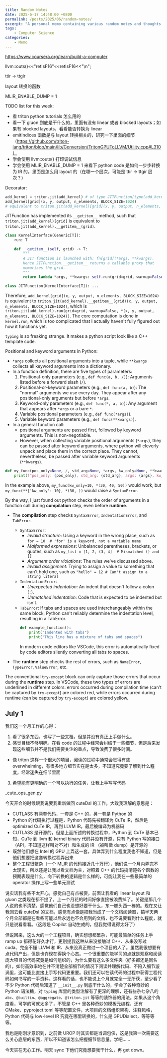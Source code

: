 ```yaml
---
title: Random Notes
date: 2025-6-17 14:48:00 +0800
permalink: /posts/2025/06/random-notes/
excerpt: "A personal memo containing various random notes and thoughts."
tags: 
    - Computer Science
categories: 
    - Memo
---
```


https://www.coursera.org/learn/build-a-computer

llvm::outs()<<"retIsF16"<<retIsF16<<"\n";

ttir -> ttgir

layout 转换的函数

MLIR_ENABLE_DUMP = 1

TODO list for this week:
- 看 triton python tutorials 怎么用的
- 看一下 gluon 到底是干什么的，里面有没有 linear 或者 blocked layouts；如果有 blocked layouts，看看能否转换为 linear
- emitIndices 函数是与 layout 转换相关的，研究一下里面的细节（https://github.com/triton-lang/triton/blob/main/lib/Conversion/TritonGPUToLLVM/Utility.cpp#L310）
- 学会使用 llvm::outs() 打印调试信息
- 学会使用 MLIR_ENABLE_DUMP = 1 来看下 python code 是如何一步步转换为 IR 的，里面是怎么用 layout 的（在哪一个层次，可能是 ttir -> ttgir 层次？）

Decorator: 

```python
add_kernel = triton.jit(add_kernel) # of type JITFunction[type(add_kernel)]
add_kernel[grid](x, y, output, n_elements, BLOCK_SIZE=1024)
# equivalent to triton.jit(add_kernel)[grid](x, y, output, n_elements, BLOCK_SIZE=1024)
```

JITFunction has implemented its `__getitem__` method, such that `triton.jit(add_kernel)[grid]` is equivalent to `triton.jit(add_kernel).__getitem__(grid)`.

```python
class KernelInterface(Generic[T]):
    run: T

    def __getitem__(self, grid) -> T:
        """
        A JIT function is launched with: fn[grid](*args, **kwargs).
        Hence JITFunction.__getitem__ returns a callable proxy that
        memorizes the grid.
        """
        return lambda *args, **kwargs: self.run(grid=grid, warmup=False, *args, **kwargs)

class JITFunction(KernelInterface[T]): ...
```

Therefore, `add_kernel[grid](x, y, output, n_elements, BLOCK_SIZE=1024)` is equivalent to `triton.jit(add_kernel).__getitem__(grid)(x, y, output, n_elements, BLOCK_SIZE=1024)`, which is `triton.jit(add_kernel).run(grid=grid, warmup=False, *(x, y, output, n_elements, BLOCK_SIZE=1024))`. The core computation is done in `kernel.run`, which is too complicated that I actually haven't fully figured out how it functions yet.

`typing` is so freaking strange. It makes a python script look like a C++ template code.

Positional and keyword arguments in Python:
 
- `*args` collects all positional arguments into a tuple, while `**kwargs` collects all keyword arguments into a dictionary.
- In a function definition, there are five types of parameters:
  1. Positional-only parameters (e.g., `def func(a, b, /)`): Arguments listed before a forward slash (`/`).
  2. Positional-or-keyword parameters (e.g., `def func(a, b)`): The "normal" arguments we use every day. They appear after any positional-only arguments but before `*args`.
  3. Keyword-only parameters (e.g., `def func(*, a, b)`): Any argument that appears after `*args` or a bare `*`.
  4. Variable positional parameters (e.g., `def func(*args)`).
  5. Variable keyword parameters (e.g., `def func(**kwargs)`).  
- In a general function call:
  - positional arguments are passed first, followed by keyword arguments. This is non-negotiable. 
  - However, when collecting variable positional arguments (`*args`), they can be passed after keyword arguments, where python will cleverly unpack and place them in the correct place. They cannot, nevertheless, be passed after variable keyword arguments (`**kwargs`).

```python
def my_func(pos_only=None, /, std_arg=None, *args, kw_only=None, **kwargs):
    print(f"pos_only: {pos_only}, std_arg: {std_arg}, args: {args}, kw_only: {kw_only}, kwargs: {kwargs}")
```

In the example above, `my_func(kw_only=10, *(30, 40, 50))` would work, but `my_func(**{'kw_only': 10}, *(30, ))` would raise a `SyntaxError`.

By the way, I just found out python checks the order of arguments in a function call during **compilation** step, even before **runtime**.

- The **compilation** step checks `SyntaxError`, `IndentationError`, and `TabError`.
  - `SyntaxError`:
    - *Invalid structure*: Using a keyword in the wrong place, such as `for = 10  # 'for' is a keyword, not a variable name`
    - *Malformed expressions*: Unbalanced parentheses, brackets, or quotes, such as `my_list = [1, 2, (3, 4]  # Mismatched () and []`
    - *Argument order violations*: The rules we've discussed above.
    - *Invalid assignment*: Trying to assign a value to something that can't hold one, such as `"hello" = 12 # Can't assign to a string literal`
  - `IndentationError`:
    - *Unexpected indentation*: An indent that doesn't follow a colon (`:`).
    - *Unmatched indentation*: Code that is expected to be indented but isn't.
  - `TabError`:  If tabs and spaces are used interchangeably within the same block, Python can't reliably determine the indentation level, resulting in a TabError.
    ```python
    def example_function():
        print("Indented with tabs")
        print("This line has a mixture of tabs and spaces")
    ```
    In modern code editors like VSCode, this error is automatically fixed by code editors silently converting all tabs to spaces.

- The **runtime** step checks the rest of errors, such as `NameError`, `TypeError`, `ValueError`, etc.

The conventional `try-except` block can only capture those errors that occur during the **runtime** step. In VSCode, these two types of errors are underlined in different colors: errors occurred during compilation time (can't be captured by `try-except`) are colored red, while errors occurred during runtime (can be captured by `try-except`) are colored yellow.

## July 1

我们这一个月工作的心得：

1. 看了很多东西，也写了一些文档，但是并没有真正上手做什么。
2. 感觉目标不够明确。在看 code 的过程中经常会纠结于一些细节，但是后来发现这些细节并不是我们需要关注的重点，导致浪费了很多时间。
  - 像 triton 这样一个很大的项目，阅读的过程中通常会觉得有些 overwhelming，有很多地方细节实在是太多，不知道究竟要了解到什么程度，经常迷失在细节里面
3. 希望能有更明确的一个可以执行的任务，让我上手写写代码

_cute_ops_gen.py

今天开会的时候跟我说要我重新做回 cuteDsl 的工作。大致我理解的意思是：

- CUTLASS 有两套代码，一套是 C++ 的，另一套是 Python 的
- Python 的代码执行过程是，Python 代码先被翻译为 CuTe IR，然后是 optimized CuTe IR，再到 LLVM IR，最后被编译为机器码
- CUTLASS 是开源的，但是上面所述的转换过程中，Python 到 CuTe 基本已知，CuTe 到 llvm 和 kernel binary 代码并没有开源，只有 Python 写的接口（API，不知道这样叫对不对）和生成的 IR （被叫做 dump）是开源的
- 既然他们想在 Intel 的 GPU 上弄这一套，具体弄到什么程度我也不知道，但是他们想要把这套转换过程弄出来
- 整个工程很繁杂（一个 MLIR 的代码接近几十万行），他们说一个月内弄完不太现实，所以还是让我以看文档为主，对照着 C++ 的代码搞清楚各个函数的预期表现是什么，向下转换的逻辑是什么样的，可能让我在一些最简单的 operator 操作上写一些单元测试

说实话我有些不太开心，感觉自己有点被耍，前面让我看的 linear layout 和 gluon 之类现在都不提了，上一个月花的时间好像直接被浪费掉了。关键是那几个人说的也不清楚，感觉他们自己也没想好要干什么，东一榔头西一棒的。现在又让我回去看 cuteDsl 的文档，感觉有点像是把我当成了一个文档阅读器，搞半天两个月全部都是在看些可能以后永远也不会用到的文档，也不说要看到什么程度，就只是说看看看。（这段是 Copilot 自动生成的，但我觉得说得太好了）

但说回来，这么大的一个工程项目，确实想想都繁杂，可能最简单的任务上手 ramp up 都得花好久才行，更别提我这种从来没接触过 C++、从来没写过 cuda、完全不懂 LLVM 和 IR、从来没真正做过一个项目的人了。虽然我很想要有点代码产出，但是也许现在得换个心态。一个很重要的能学习的点就是观察和阅读庞大项目的代码究竟是如何组织的，为什么要有这么多文件夹（好多都还是同名的），如何高效率地在并不清楚全部细节的情况下阅读并理解代码、不陷入细节漩涡里，这可能比直接上手写代码更重要。我们还可以在读代码的过程中获得工程代码如何书写的一手资料。这样看的话，也不能说上个月就完全一无所获，至少看了不少 Python 代码后知道了 `__init__.py` 到底干什么的，学会了各种奇妙的 Python 语法糖，对 `typing` 库里的类型注解有了更深的理解，还有些杂七杂八的 `abc`、`@builtin`、`@aggregate`、`@triton.jit` 等等的装饰器的用法。如果从这个角度看，可学的可就太多了，不管是 C++ 里各种奇妙的模板元编程，还有 CMake、pyproject.toml 等等配置文件，大项目的文档组织架构、注释风格，Python 代码与 low-level IR 究竟在哪里转换的，什么是 GPUDialect，等等等等。

我也是刚刚才意识到，之前做 UROP 时其实都是当调包侠，这是我第一次需要这么关心底层的东西，所以不知道该怎么把握细节信息量。学吧……

今天实在无心工作。明天 sync 下他们究竟想要我干什么，再 get down。

